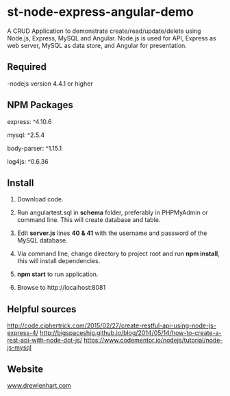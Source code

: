 st-node-express-angular-demo
===============

A CRUD Application to demonstrate create/read/update/delete using Node.js, Express, MySQL and Angular.  Node.js is used for API, Express as web server, MySQL as data store, and Angular for presentation.

Required
----
-nodejs version 4.4.1 or higher

NPM Packages
----
express: ^4.10.6

mysql: ^2.5.4

body-parser: ^1.15.1

log4js: ^0.6.36

Install
----
1.  Download code.

2.  Run angulartest.sql in **schema** folder, preferably in PHPMyAdmin or command line.  This will create database and table.

3.  Edit **server.js** lines **40 & 41** with the username and password of the MySQL database.

3.  Via command line, change directory to project root and run **npm install**, this will install dependencies. 

4.  **npm start** to run application.

5.  Browse to http://localhost:8081

Helpful sources
----
http://code.ciphertrick.com/2015/02/27/create-restful-api-using-node-js-express-4/
http://bigspaceship.github.io/blog/2014/05/14/how-to-create-a-rest-api-with-node-dot-js/
https://www.codementor.io/nodejs/tutorial/node-js-mysql

Website
----
www.drewlenhart.com
